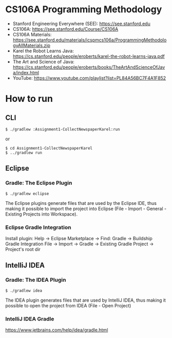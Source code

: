 # CS106A Programming Methodology

- Stanford Engineering Everywhere (SEE): <https://see.stanford.edu>
- CS106A: <https://see.stanford.edu/Course/CS106A>
- CS106A Materials: <https://see.stanford.edu/materials/icspmcs106a/ProgrammingMethodologyAllMaterials.zip>
- Karel the Robot Learns Java: <https://cs.stanford.edu/people/eroberts/karel-the-robot-learns-java.pdf>
- The Art and Science of Java: <https://cs.stanford.edu/people/eroberts/books/TheArtAndScienceOfJava/index.html>
- YouTube: <https://www.youtube.com/playlist?list=PL84A56BC7F4A1F852>

# How to run

## CLI

```
$ ./gradlew :Assignment1-CollectNewspaperKarel:run
```
or

```
$ cd Assignment1-CollectNewspaperKarel
$ ../gradlew run
```

## Eclipse

### Gradle: The Eclipse Plugin

```
$ ./gradlew eclipse
```

The Eclipse plugins generate files that are used by the Eclipse IDE,
thus making it possible to import the project into Eclipse
(File - Import - General - Existing Projects into Workspace).

### Eclipse Gradle Integration

Install plugin: Help -> Eclipse Marketplace -> Find: Gradle -> Buildship Gradle Integration
File -> Import -> Gradle -> Existing Gradle Project -> Project's root dir

## IntelliJ IDEA

### Gradle: The IDEA Plugin

```
$ ./gradlew idea
```

The IDEA plugin generates files that are used by IntelliJ IDEA,
thus making it possible to open the project from IDEA (File - Open Project)

### IntelliJ IDEA Gradle

https://www.jetbrains.com/help/idea/gradle.html
